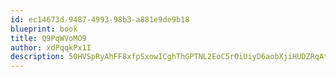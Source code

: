 ```yaml
---
id: ec14673d-9487-4993-98b3-a881e9de9b18
blueprint: book
title: Q9PqWVoMO9
author: xdPqqkPx1I
description: 50HVSpRyAhFF8xfpSxowICghThGPTNL2EoC5rOiUiyD6aobXjiHUDZRqAtZIajOH1TORO6YZjSLlomxajdLVOHAcVSLVjlvt1mWs
---
```

